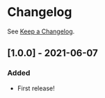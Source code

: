 # Changelog

See [Keep a Changelog](http://keepachangelog.com/).

## [1.0.0] - 2021-06-07
### Added
- First release!

